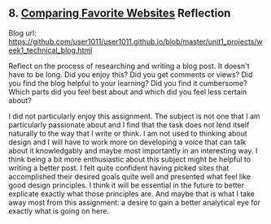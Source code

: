 ## 8. [Comparing Favorite Websites](8_technical_blog/readme.md) Reflection

Blog url: https://github.com/user1011/user1011.github.io/blob/master/unit1_projects/week1_technical_blog.html

Reflect on the process of researching and writing a blog post. It doesn't have to be long. Did you enjoy this? Did you get comments or views? Did you find the blog helpful to your learning? Did you find it cumbersome? Which parts did you feel best about and which did you feel less certain about?

I did not particularly enjoy this assignment. The subject is not one that I am particularly passionate about and I find that the task does not lend itself naturally to the way that I write or think. I am not used to thinking about design and I will have to work more on developing a voice that can talk about it knowledgably and maybe most importantly in an interesting way. I think being a bit more enthusiastic about this subject might be helpful to writing a better post. I felt quite confident having picked sites that accomplished their desired goals quite well and presented what feel like good design principles. I think it will be essential in the future to better explicate exactly what those principles are. And maybe that is what I take away most from this assignment: a desire to gain a better analytical eye for exactly what is going on here.
